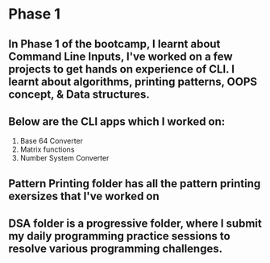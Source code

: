 # Phase 1
## In Phase 1 of the bootcamp, I learnt about Command Line Inputs, I've worked on a few projects to get hands on experience of CLI. I learnt about algorithms, printing patterns, OOPS concept, & Data structures. 

## Below are the CLI apps which I worked on:

1. Base 64 Converter
2. Matrix functions
3. Number System Converter

## Pattern Printing folder has all the pattern printing exersizes that I've worked on

## DSA folder is a progressive folder, where I submit my daily programming practice sessions to resolve various programming challenges.
